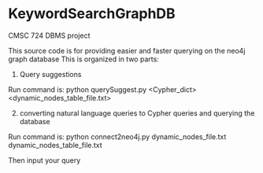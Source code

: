 # KeywordSearchGraphDB
CMSC 724 DBMS project

This source code is for providing easier and faster querying on the neo4j graph database
This is organized in two parts:

1. Query suggestions

Run command is: 
python querySuggest.py <Cypher_dict> <dynamic_nodes_table_file.txt>

2. converting natural language queries to Cypher queries and querying the database

Run command is: 
python connect2neo4j.py dynamic_nodes_file.txt dynamic_nodes_table_file.txt

Then input your query
